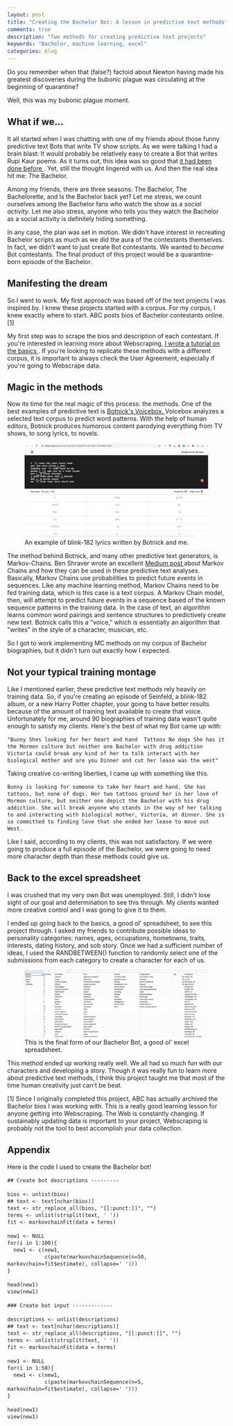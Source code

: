 ```yaml
---
layout: post
title: "Creating the Bachelor Bot: A lesson in predictive text methods"
comments: true
description: "Two methods for creating predictive text projects"
keywords: "Bachelor, machine learning, excel"
categories: blog
---
```


Do you remember when that (false?) factoid about Newton having made his greatest discoveries during the bubonic plague was circulating at the beginning of quarantine?

Well, this was my bubonic plague moment.

## What if we...

It all started when I was chatting with one of my friends about those funny predictive text Bots that write TV show scripts. As we were talking I had a brain blast: It would probably be relatively easy to create a Bot that writes Rupi Kaur poems. As it turns out, this idea was so good that <a href = "http://albertxu.xyz/about"> it had been done before </a>. Yet, still the thought lingered with us. And then the real idea hit me: The Bachelor.

Among my friends, there are three seasons: The Bachelor, The Bachelorette, and Is the Bachelor back yet? Let me stress, we count ourselves among the Bachelor fans who watch the show as a *social activity*. Let me also stress, anyone who tells you they watch the Bachelor as a social activity is definitely hiding something.

In any case, the plan was set in motion. We didn't have interest in recreating Bachelor scripts as much as we did the aura of the contestants themselves. In fact, we didn't want to just create Bot contestants. We wanted to *become* Bot contestants. The final product of this project would be a quarantine-born episode of the Bachelor.

## Manifesting the dream

So I went to work. My first approach was based off of the text projects I was inspired by. I knew these projects started with a corpus. For my corpus, I knew exactly where to start. ABC posts bios of Bachelor contestants online.<a href="#fn1">[1]</a>

My first step was to scrape the bios and description of each contestant. If you're interested in learning more about Webscraping, <a href = "https://joschro.com/blog/2020/06/25/intro-to-webscraping/"> I wrote a tutorial on the basics </a>. If you're looking to replicate these methods with a different corpus, it is important to always check the User Agreement, especially if you're going to Webscrape data.

## Magic in the methods

Now its time for the real magic of this process: the methods. One of the best examples of predictive text is <a href = "https://botnik.org/apps/writer/?source=d75ad291f1cb4702611227a4ff21b0de"> Botnick's Voicebox. </a> Voicebox analyzes a selected text corpus to  predict word patterns. With the help of human editors, Botnick produces humorous content parodying everything from TV shows, to song lyrics, to novels.

<figure>
<img src = "/assets/images/bachelor-botnik.png">
<figcaption> An example of blink-182 lyrics written by Botnick and me. </figcaption>
</figure>

The method behind Botnick, and many other predictive text generators, is Markov-Chains. Ben Shraver wrote an excellent <a href = "https://towardsdatascience.com/simulating-text-with-markov-chains-in-python-1a27e6d13fc6"> Medium post </a> about Markov Chains and how they can be used in these predictive text analyses. Basically, Markov Chains use probabilities to predict future events in sequences. Like any machine learning method, Markov Chains need to be fed training data, which is this case is a text corpus. A Markov Chain model, then, will attempt to predict future events in a sequence based of the known sequence patterns in the training data. In the case of text, an algorithm learns common word pairings and sentence structures to predictively create new text. Botnick calls this a "voice," which is essentially an algorithm that "writes" in the style of a character, musician, etc.

So I got to work implementing MC methods on my corpus of Bachelor biographies, but it didn't turn out exactly how I expected.

## Not your typical training montage

Like I mentioned earlier, these predictive text methods rely heavily on training data. So, if you're creating an episode of Seinfeld, a blink-182 album, or a new Harry Potter chapter, your going to have better results because of the amount of training text available to create that voice. Unfortunately for me, around 90 biographies of training data wasn't quite enough to satisfy my clients. Here's the best of what my Bot came up with:

```
"Bunny Shes looking for her heart and hand  Tattoos No dogs She has it the Mormon culture but neither one Bachelor with drug addiction Victoria could break any kind of her to talk interact with her biological mother and are you Dinner and cut her lease was the west"
```

Taking creative co-writing liberties, I came up with something like this.

```
Bunny is looking for someone to take her heart and hand. She has tattoos, but none of dogs. Her two tattoos ground her in her love of Mormon culture, but neither one depict the Bachelor with his drug addiction. She will break anyone who stands in the way of her talking to and interacting with biological mother, Victoria, at dinner. She is so committed to finding love that she ended her lease to move out West.
```

Like I said, according to my clients, this was not satisfactory. If we were going to produce a full episode of the Bachelor, we were going to need more character depth than these methods could give us.

## Back to the excel spreadsheet

I was crushed that my very own Bot was unemployed. Still, I didn't lose sight of our goal and determination to see this through. My clients wanted more creative control and I was going to give it to them.

I ended up going back to the basics, a good ol' spreadsheet, to see this project through. I asked my friends to contribute possible ideas to personality categories: names, ages, occupations, hometowns, traits, interests, dating history, and sob story. Once we had a sufficient number of ideas, I used the RANDBETWEEN() function to randomly select one of the submissions from each category to create a character for each of us.

<figure>
<img src = "/assets/images/bachelor-spreadsheet.png">
<figcaption> This is the final form of our Bachelor Bot, a good ol' excel spreadsheet. </figcaption>
</figure>

This method ended up working really well. We all had so much fun with our characters and developing a story. Though it was really fun to learn more about predictive text methods, I think this project taught me that most of the time human creativity just can't be beat.

<p><a name="fn1">[1]</a> Since I originally completed this project, ABC has actually archived the Bachelor bios I was working with. This is a really good learning lesson for anyone getting into Webscraping. The Web is constantly changing. If sustainably updating data is important to your project, Webscraping is probably not the tool to best accomplish your data collection.  </p>

## Appendix

Here is the code I used to create the Bachelor bot!

```
## Create bot descriptions ---------

bios <- unlist(bios)
## text <- text[nchar(bios)]
text <- str_replace_all(bios, "[[:punct:]]", "")
terms <- unlist(strsplit(text, ' '))
fit <- markovchainFit(data = terms)

new1 <- NULL
for(i in 1:100){
  new1 <- c(new1,
            c(paste(markovchainSequence(n=50, markovchain=fit$estimate), collapse=' ')))
}

head(new1)
view(new1)

### Create bot input -------------

descriptions <- unlist(descriptions)
## text <- text[nchar(descriptions)]
text <- str_replace_all(descriptions, "[[:punct:]]", "")
terms <- unlist(strsplit(text, ' '))
fit <- markovchainFit(data = terms)

new1 <- NULL
for(i in 1:50){
  new1 <- c(new1,
            c(paste(markovchainSequence(n=5, markovchain=fit$estimate), collapse=' ')))
}

head(new1)
view(new1)
```
